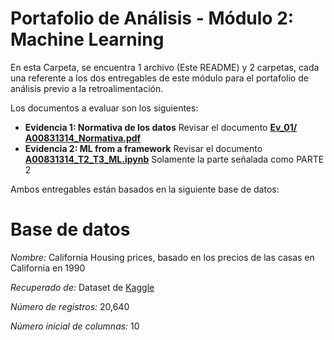 # Portafolio de Análisis - Módulo 2: Machine Learning
En esta Carpeta, se encuentra 1 archivo (Este README) y 2 carpetas, cada una referente a los dos entregables de este módulo para el portafolio de análisis previo a la retroalimentación.

Los documentos a evaluar son los siguientes: 

 * **Evidencia 1: Normativa de los datos** Revisar el documento [**Ev_01/
A00831314_Normativa.pdf**](https://github.com/sofireyesm1/Portafolio_Analisis/blob/main/retro/M2_ML/Ev_01/A00831314_Normativa.pdf)
 * **Evidencia 2: ML from a framework** Revisar el documento [**A00831314_T2_T3_ML.ipynb**](https://github.com/sofireyesm1/Portafolio_Analisis/blob/main/retro/M2_ML/Ev_02/A00831314_T2_T3_ML.ipynb) Solamente la parte señalada como PARTE 2

Ambos entregables están basados en la siguiente base de datos:

# Base de datos

*Nombre:* California Housing prices, basado en los precios de las casas en California en 1990

*Recuperado de:* Dataset de [Kaggle](https://www.kaggle.com/datasets/camnugent/california-housing-prices)

*Número de registros:* 20,640

*Número inicial de columnas:* 10

